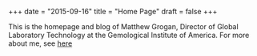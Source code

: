 +++
date = "2015-09-16"
title = "Home Page"
draft = false
+++

This is the homepage and blog of Matthew Grogan, Director of Global Laboratory Technology at the Gemological Institute of America. For more about me, see [here](about)
